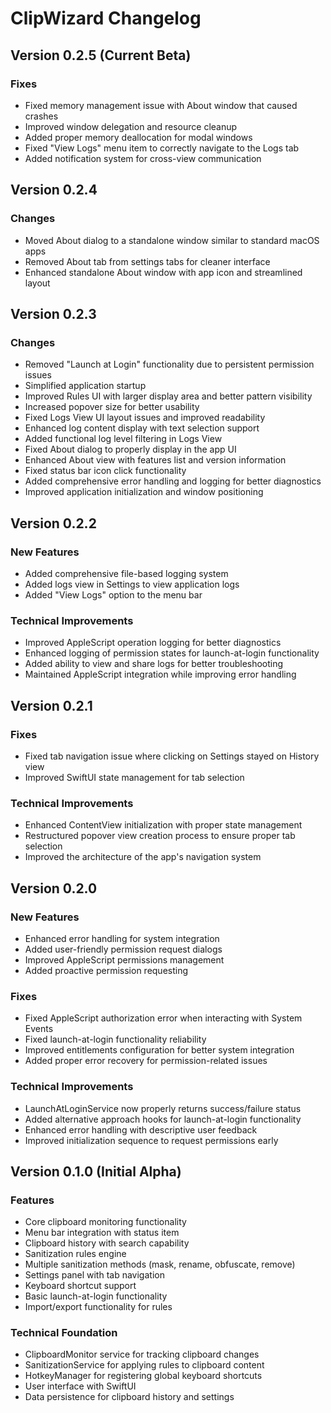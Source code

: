 # ClipWizard Changelog

## Version 0.2.5 (Current Beta)

### Fixes
- Fixed memory management issue with About window that caused crashes
- Improved window delegation and resource cleanup
- Added proper memory deallocation for modal windows
- Fixed "View Logs" menu item to correctly navigate to the Logs tab
- Added notification system for cross-view communication

## Version 0.2.4

### Changes
- Moved About dialog to a standalone window similar to standard macOS apps
- Removed About tab from settings tabs for cleaner interface 
- Enhanced standalone About window with app icon and streamlined layout

## Version 0.2.3

### Changes
- Removed "Launch at Login" functionality due to persistent permission issues
- Simplified application startup
- Improved Rules UI with larger display area and better pattern visibility
- Increased popover size for better usability
- Fixed Logs View UI layout issues and improved readability
- Enhanced log content display with text selection support
- Added functional log level filtering in Logs View
- Fixed About dialog to properly display in the app UI
- Enhanced About view with features list and version information
- Fixed status bar icon click functionality
- Added comprehensive error handling and logging for better diagnostics
- Improved application initialization and window positioning

## Version 0.2.2

### New Features
- Added comprehensive file-based logging system
- Added logs view in Settings to view application logs
- Added "View Logs" option to the menu bar

### Technical Improvements
- Improved AppleScript operation logging for better diagnostics
- Enhanced logging of permission states for launch-at-login functionality
- Added ability to view and share logs for better troubleshooting
- Maintained AppleScript integration while improving error handling

## Version 0.2.1

### Fixes
- Fixed tab navigation issue where clicking on Settings stayed on History view
- Improved SwiftUI state management for tab selection

### Technical Improvements
- Enhanced ContentView initialization with proper state management
- Restructured popover view creation process to ensure proper tab selection
- Improved the architecture of the app's navigation system

## Version 0.2.0

### New Features
- Enhanced error handling for system integration
- Added user-friendly permission request dialogs
- Improved AppleScript permissions management
- Added proactive permission requesting

### Fixes
- Fixed AppleScript authorization error when interacting with System Events
- Fixed launch-at-login functionality reliability
- Improved entitlements configuration for better system integration
- Added proper error recovery for permission-related issues

### Technical Improvements
- LaunchAtLoginService now properly returns success/failure status
- Added alternative approach hooks for launch-at-login functionality
- Enhanced error handling with descriptive user feedback
- Improved initialization sequence to request permissions early

## Version 0.1.0 (Initial Alpha)

### Features
- Core clipboard monitoring functionality
- Menu bar integration with status item
- Clipboard history with search capability
- Sanitization rules engine
- Multiple sanitization methods (mask, rename, obfuscate, remove)
- Settings panel with tab navigation
- Keyboard shortcut support
- Basic launch-at-login functionality
- Import/export functionality for rules

### Technical Foundation
- ClipboardMonitor service for tracking clipboard changes
- SanitizationService for applying rules to clipboard content
- HotkeyManager for registering global keyboard shortcuts
- User interface with SwiftUI
- Data persistence for clipboard history and settings
